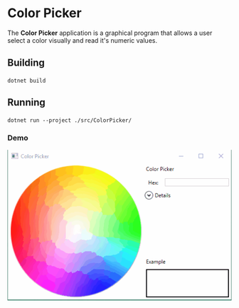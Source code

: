# Color Picker

The **Color Picker** application is a graphical program that allows a user select a color visually and read it's numeric values.

## Building

`dotnet build`

## Running

`dotnet run --project ./src/ColorPicker/`

### Demo

![ColorPicker](Resources/ColorPicker.gif)
